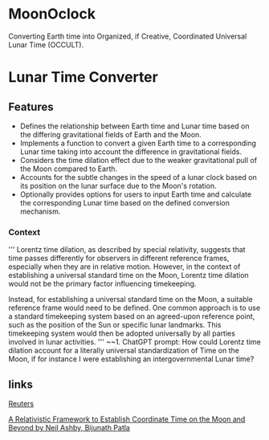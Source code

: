 # MoonOclock
Converting Earth time into Organized, if Creative, Coordinated Universal Lunar Time (OCCULT).

# Lunar Time Converter



## Features

- Defines the relationship between Earth time and Lunar time based on the differing gravitational fields of Earth and the Moon.
- Implements a function to convert a given Earth time to a corresponding Lunar time taking into account the difference in gravitational fields.
- Considers the time dilation effect due to the weaker gravitational pull of the Moon compared to Earth.
- Accounts for the subtle changes in the speed of a lunar clock based on its position on the lunar surface due to the Moon's rotation.
- Optionally provides options for users to input Earth time and calculate the corresponding Lunar time based on the defined conversion mechanism.

### Context

'''
Lorentz time dilation, as described by special relativity, suggests that time passes differently for observers in different reference frames, especially when they are in relative motion. However, in the context of establishing a universal standard time on the Moon, Lorentz time dilation would not be the primary factor influencing timekeeping.

Instead, for establishing a universal standard time on the Moon, a suitable reference frame would need to be defined. One common approach is to use a standard timekeeping system based on an agreed-upon reference point, such as the position of the Sun or specific lunar landmarks. This timekeeping system would then be adopted universally by all parties involved in lunar activities.
'''
~~1. ChatGPT prompt: How could Lorentz time dilation account for a literally universal standardization of Time on the Moon, if for instance I were establishing an intergovernmental Lunar time?

## links

[Reuters](https://www.reuters.com/science/white-house-directs-nasa-create-time-standard-moon-2024-04-02/)

[A Relativistic Framework to Establish Coordinate Time on the Moon and Beyond
by Neil Ashby, Bijunath Patla](https://arxiv.org/abs/2402.11150)
